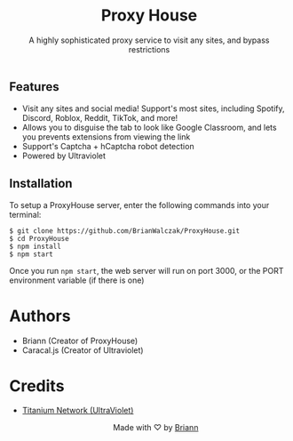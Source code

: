 <h1 align="center">Proxy House</h1>

<p align="center">A highly sophisticated proxy service to visit any sites, and bypass restrictions<br><br></p>

## Features
- Visit any sites and social media! Support's most sites, including Spotify, Discord, Roblox, Reddit, TikTok, and more!
- Allows you to disguise the tab to look like Google Classroom, and lets you prevents extensions from viewing the link
- Support's Captcha + hCaptcha robot detection
- Powered by Ultraviolet

## Installation
To setup a ProxyHouse server, enter the following commands into your terminal:

```
$ git clone https://github.com/BrianWalczak/ProxyHouse.git
$ cd ProxyHouse
$ npm install
$ npm start
```
Once you run ``npm start``, the web server will run on port 3000, or the PORT environment variable (if there is one)

# Authors

- Briann (Creator of ProxyHouse)
- Caracal.js (Creator of Ultraviolet)

# Credits
- [Titanium Network (UltraViolet)](https://github.com/titaniumnetwork-dev)
  

  <p align="center">Made with ♡ by <a href="https://www.brianwalczak.com">Briann</a></p>
